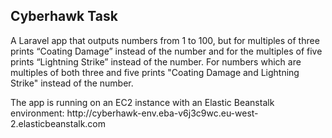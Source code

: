 ## Cyberhawk Task

<p>A Laravel app that outputs numbers from 1 to 100, but for multiples of three prints “Coating Damage” instead of the number and for the multiples of five prints “Lightning Strike” instead of the number. For numbers which are multiples of both three and five prints "Coating Damage and Lightning Strike" instead of the number.</p>

<p>The app is running on an EC2 instance with an Elastic Beanstalk environment: http://cyberhawk-env.eba-v6j3c9wc.eu-west-2.elasticbeanstalk.com </p>
  


